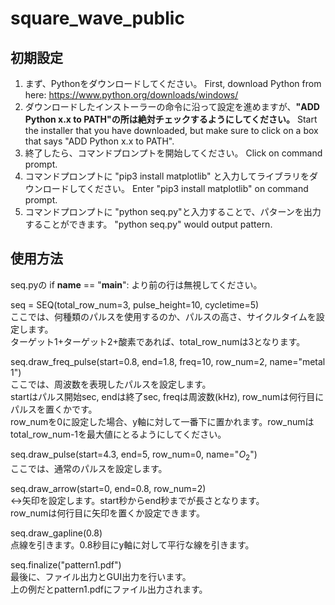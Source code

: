 # square_wave_public

## 初期設定
1. まず、Pythonをダウンロードしてください。 First, download Python from here: <https://www.python.org/downloads/windows/>
2. ダウンロードしたインストーラーの命令に沿って設定を進めますが、__"ADD Python x.x to PATH"の所は絶対チェックするようにしてください。__ Start the installer that you have downloaded, but make sure to click on a box that says "ADD Python x.x to PATH".
3. 終了したら、コマンドプロンプトを開始してください。 Click on command prompt.
4. コマンドプロンプトに "pip3 install matplotlib" と入力してライブラリをダウンロードしてください。 Enter "pip3 install matplotlib" on command prompt.
5. コマンドプロンプトに "python seq.py"と入力することで、パターンを出力することができます。 "python seq.py" would output pattern.

## 使用方法
seq.pyの
if __name__ == "__main__": より前の行は無視してください。  

seq = SEQ(total_row_num=3, pulse_height=10, cycletime=5)  
ここでは、何種類のパルスを使用するのか、パルスの高さ、サイクルタイムを設定します。  
ターゲット1+ターゲット2+酸素であれば、total_row_numは3となります。  

seq.draw_freq_pulse(start=0.8, end=1.8, freq=10, row_num=2, name="metal 1")  
ここでは、周波数を表現したパルスを設定します。  
startはパルス開始sec, endは終了sec, freqは周波数(kHz), row_numは何行目にパルスを置くかです。  
row_numを0に設定した場合、y軸に対して一番下に置かれます。row_numはtotal_row_num-1を最大値にとるようにしてください。  

seq.draw_pulse(start=4.3, end=5, row_num=0, name="$O_{2}$")  
ここでは、通常のパルスを設定します。  

seq.draw_arrow(start=0, end=0.8, row_num=2)  
<->矢印を設定します。start秒からend秒までが長さとなります。  
row_numは何行目に矢印を置くか設定できます。  

seq.draw_gapline(0.8)  
点線を引きます。0.8秒目にy軸に対して平行な線を引きます。  

seq.finalize("pattern1.pdf")  
最後に、ファイル出力とGUI出力を行います。  
上の例だとpattern1.pdfにファイル出力されます。  
